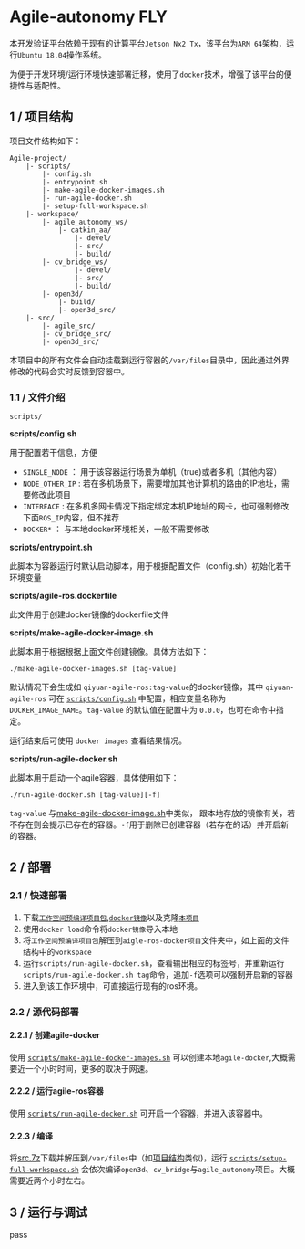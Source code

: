 # Agile-autonomy FLY

本开发验证平台依赖于现有的计算平台`Jetson Nx2 Tx`，该平台为`ARM 64`架构，运行`Ubuntu 18.04`操作系统。

为便于开发环境/运行环境快速部署迁移，使用了`docker`技术，增强了该平台的便捷性与适配性。


## 1 / 项目结构

项目文件结构如下：

```shell
Agile-project/
    |- scripts/
        |- config.sh
        |- entrypoint.sh
        |- make-agile-docker-images.sh
        |- run-agile-docker.sh
        |- setup-full-workspace.sh
    |- workspace/
        |- agile_autonomy_ws/
            |- catkin_aa/
                |- devel/
                |- src/
                |- build/
        |- cv_bridge_ws/
                |- devel/
                |- src/
                |- build/
        |- open3d/
            |- build/
            |- open3d_src/
    |- src/
        |- agile_src/
        |- cv_bridge_src/
        |- open3d_src/
```

本项目中的所有文件会自动挂载到运行容器的`/var/files`目录中，因此通过外界修改的代码会实时反馈到容器中。

### 1.1 / 文件介绍 

```
scripts/
```

**scripts/config.sh** 

用于配置若干信息，方便

- `SINGLE_NODE` ： 用于该容器运行场景为单机（true)或者多机（其他内容）
- `NODE_OTHER_IP` : 若在多机场景下，需要增加其他计算机的路由的IP地址，需要修改此项目
- `INTERFACE` : 在多机多网卡情况下指定绑定本机IP地址的网卡，也可强制修改下面`ROS_IP`内容，但不推荐
- `DOCKER*` ： 与本地docker环境相关，一般不需要修改

**scripts/entrypoint.sh**

此脚本为容器运行时默认启动脚本，用于根据配置文件（config.sh）初始化若干环境变量

**scripts/agile-ros.dockerfile**

此文件用于创建docker镜像的dockerfile文件

**scripts/make-agile-docker-image.sh**

此脚本用于根据根据上面文件创建镜像。具体方法如下：

```shell
./make-agile-docker-images.sh [tag-value]
```

默认情况下会生成如 `qiyuan-agile-ros:tag-value`的docker镜像，其中 `qiyuan-agile-ros` 可在 [`scripts/config.sh`](./scripts/config.sh) 中配置，相应变量名称为 `DOCKER_IMAGE_NAME`。`tag-value` 的默认值在配置中为 `0.0.0`，也可在命令中指定。


运行结束后可使用 `docker images` 查看结果情况。

**scripts/run-agile-docker.sh**

此脚本用于启动一个agile容器，具体使用如下：

```shell
./run-agile-docker.sh [tag-value][-f]
```

`tag-value` 与[make-agile-docker-image.sh](#11--文件介绍)中类似， 跟本地存放的镜像有关，若不存在则会提示已存在的容器。`-f`用于删除已创建容器（若存在的话）并开启新的容器。


## 2 / 部署

### 2.1 / 快速部署

1. 下载[`工作空间预编译项目包`](http://192.168.100.217/share/hWzeaBMK),[`docker镜像`](http://192.168.100.217/share/oDPlSblG)以及克隆[`本项目`](https://gitee.com/ai4auv/agile-ros-docker.git)
2. 使用`docker load`命令将`docker镜像`导入本地
3. 将`工作空间预编译项目包`解压到`aigle-ros-docker项目`文件夹中，如上面的文件结构中的`workspace`
4. 运行`scripts/run-agile-docker.sh`，查看输出相应的标签号，并重新运行`scripts/run-agile-docker.sh tag`命令，追加`-f`选项可以强制开启新的容器
5. 进入到该工作环境中，可直接运行现有的ros环境。

### 2.2 / 源代码部署

#### 2.2.1 / 创建agile-docker

使用 [`scripts/make-agile-docker-images.sh`](scripts/make-agile-docker-images.sh) 可以创建本地`agile-docker`,大概需要近一个小时时间，更多的取决于网速。

#### 2.2.2 / 运行agile-ros容器

使用 [`scripts/run-agile-docker.sh`](scripts/run-agile-docker.sh) 可开启一个容器，并进入该容器中。

#### 2.2.3 / 编译

将[src.7z](http://192.168.100.217/share/SwIv2Mjr)下载并解压到`/var/files`中（如[项目结构](#1--项目结构)类似)，运行 [`scripts/setup-full-workspace.sh`](scripts/setup-full-workspace.sh) 会依次编译`open3d`、`cv_bridge`与`agile_autonomy`项目。大概需要近两个小时左右。

## 3 / 运行与调试

pass